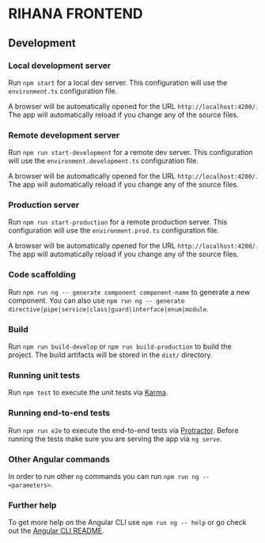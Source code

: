 # RIHANA FRONTEND

## Development

### Local development server

Run `npm start` for a local dev server. This configuration will use the `environment.ts` configuration file.

A browser will be automatically opened for the URL `http://localhost:4200/`. The app will automatically reload if you change any of the source files.

### Remote development server

Run `npm run start-development` for a remote dev server. This configuration will use the `environment.development.ts` configuration file.

A browser will be automatically opened for the URL `http://localhost:4200/`. The app will automatically reload if you change any of the source files.

### Production server

Run `npm run start-production` for a remote production server. This configuration will use the `environment.prod.ts` configuration file.

A browser will be automatically opened for the URL `http://localhost:4200/`. The app will automatically reload if you change any of the source files.

### Code scaffolding

Run `npm run ng -- generate component component-name` to generate a new component. You can also use `npm run ng -- generate directive|pipe|service|class|guard|interface|enum|module`.

### Build

Run `npm run build-develop` or `npm run build-production` to build the project. The build artifacts will be stored in the `dist/` directory.

### Running unit tests

Run `npm test` to execute the unit tests via [Karma](https://karma-runner.github.io).

### Running end-to-end tests

Run `npm run e2e` to execute the end-to-end tests via [Protractor](http://www.protractortest.org/). Before running the tests make sure you are serving the app via `ng serve`.

### Other Angular commands
In order to run other `ng` commands you can run `npm run ng -- <parameters>`.

### Further help

To get more help on the Angular CLI use `npm run ng -- help` or go check out the [Angular CLI README](https://github.com/angular/angular-cli/blob/master/README.md).